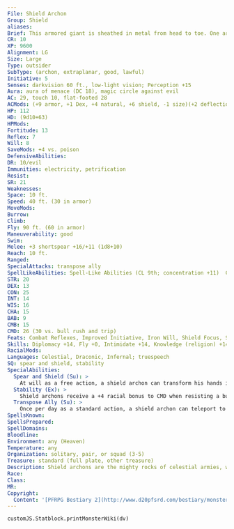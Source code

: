 ```yaml
---
File: Shield Archon
Group: Shield
aliases: 
Brief: This armored giant is sheathed in metal from head to toe. One arm ends in a spear-like blade, the other in a massive shield.
CR: 10
XP: 9600
Alignment: LG
Size: Large
Type: outsider
SubType: (archon, extraplanar, good, lawful)
Initiative: 5
Senses: darkvision 60 ft., low-light vision; Perception +15
Aura: aura of menace (DC 18), magic circle against evil
AC: 29, touch 10, flat-footed 28
ACMods: (+9 armor, +1 Dex, +4 natural, +6 shield, -1 size)(+2 deflection vs. evil)
HP: 112
HD: (9d10+63)
HPMods: 
Fortitude: 13
Reflex: 7
Will: 8
SaveMods: +4 vs. poison
DefensiveAbilities: 
DR: 10/evil
Immunities: electricity, petrification
Resist: 
SR: 21
Weaknesses: 
Space: 10 ft.
Speed: 40 ft. (30 in armor)
MoveMods: 
Burrow: 
Climb: 
Fly: 90 ft. (60 in armor)
Maneuverability: good
Swim: 
Melee: +3 shortspear +16/+11 (1d8+10)
Reach: 10 ft.
Ranged: 
SpecialAttacks: transpose ally
SpellLikeAbilities: Spell-Like Abilities (CL 9th; concentration +11)  Constant-magic circle against evil   At Will-aid, greater teleport (self plus 50 lbs. of objects only), message   1/day-disrupting weapon, divine power, shield other
STR: 20
DEX: 13
CON: 25
INT: 14
WIS: 16
CHA: 15
BAB: 9
CMB: 15
CMD: 26 (30 vs. bull rush and trip)
Feats: Combat Reflexes, Improved Initiative, Iron Will, Shield Focus, Stand Still, Weapon Specialization (shortspear)B
Skills: Diplomacy +14, Fly +0, Intimidate +14, Knowledge (religion) +14, Perception +15, Sense Motive +15, Stealth -6, Survival +15
RacialMods: 
Languages: Celestial, Draconic, Infernal; truespeech
SQ: spear and shield, stability
SpecialAbilities:
  Spear and Shield (Su): >
    At will as a free action, a shield archon can transform his hands into a +1 tower shield and a +3 shortspear, or either individually, or back to hands again. He cannot transform both hands into shields or both into shortspears. A shield archon never takes the typical -2 penalty on attack rolls while wielding a tower shield. A shield archon's weapons cannot be disarmed, but they can be sundered. If a shield archon loses his spear or shield, he can manifest a new one as a full-round action. When a shield archon is slain, these two items fade away-they cannot be looted or wielded by any other creature.
  Stability (Ex): >
    Shield archons receive a +4 racial bonus to CMD when resisting a bull rush or trip attempt.
  Transpose Ally (Su): >
    Once per day as a standard action, a shield archon can teleport to the location of a willing (or unconscious) ally and immediately teleport that ally to the archon's previous position, in effect switching places with the ally. The archon must have line of effect to the target.
SpellsKnown: 
SpellsPrepared: 
SpellDomains: 
Bloodline: 
Environment: any (Heaven)
Temperature: any
Organization: solitary, pair, or squad (3-5)
Treasure: standard (full plate, other treasure)
Description: Shield archons are the mighty rocks of celestial armies, withstanding waves of demons and devils without complaint. Though more than capable of tearing apart lesser demons and devils, their true strength lies in their ability to shrug off deadly attacks from superior opponents, giving their offense-oriented allies time to flank and overwhelm their mutual foes. Shield archons are 9 feet tall and weigh 800 pounds.
Race: 
Class: 
MR: 
Copyright:
  Content: '[PFRPG Bestiary 2](http://www.d20pfsrd.com/bestiary/monster-listings/outsiders/archon/archon-shield)'
---
```

```dataviewjs
customJS.Statblock.printMonsterWiki(dv)
```
